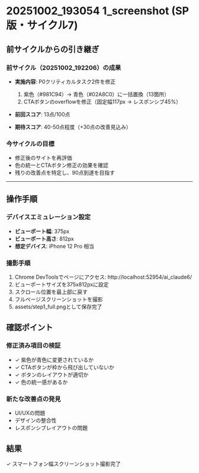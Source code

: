 # 20251002_193054 1_screenshot (SP版・サイクル7)

## 前サイクルからの引き継ぎ

### 前サイクル（20251002_192206）の成果
- **実施内容**: P0クリティカルタスク2件を修正
  1. 紫色（#981C94）→ 青色（#02A8C0）に一括置換（13箇所）
  2. CTAボタンのoverflowを修正（固定幅117px → レスポンシブ45%）

- **前回スコア**: 13点/100点
- **期待スコア**: 40-50点程度（+30点の改善見込み）

### 今サイクルの目標
- 修正後のサイトを再評価
- 色の統一とCTAボタン修正の効果を確認
- 残りの改善点を特定し、90点到達を目指す

---

## 操作手順

### デバイスエミュレーション設定
- **ビューポート幅**: 375px
- **ビューポート高さ**: 812px
- **想定デバイス**: iPhone 12 Pro 相当

### 撮影手順
1. Chrome DevToolsでページにアクセス: http://localhost:52954/ai_claude6/
2. ビューポートサイズを375x812pxに設定
3. スクロール位置を最上部に戻す
4. フルページスクリーンショットを撮影
5. assets/step1_full.pngとして保存完了

## 確認ポイント

### 修正済み項目の検証
- ✓ 紫色が青色に変更されているか
- ✓ CTAボタンが枠から飛び出していないか
- ✓ ボタンのレイアウトが適切か
- ✓ 色の統一感があるか

### 新たな改善点の発見
- UI/UXの問題
- デザインの整合性
- レスポンシブレイアウトの問題

## 結果
✓ スマートフォン幅スクリーンショット撮影完了
